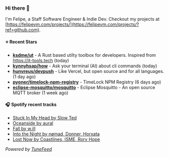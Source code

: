 ### Hi there 👋

I'm Felipe, a Staff Software Engineer & Indie Dev. Checkout my projects at [https://felipevm.com/projects/](https://felipevm.com/projects/?ref=github.com).

#### ⭐ Recent Stars
- **[ksdme/ut](https://github.com/ksdme/ut)** - A Rust based utilty toolbox for developers. Inspired from https://it-tools.tech (today)
- **[kynnyhsap/how](https://github.com/kynnyhsap/how)** - Ask your terminal (AI) about cli commands (today)
- **[hunvreus/devpush](https://github.com/hunvreus/devpush)** - Like Vercel, but open source and for all languages. (1 day ago)
- **[pyoner/timelock-npm-registry](https://github.com/pyoner/timelock-npm-registry)** - TimeLock NPM Registry (6 days ago)
- **[eclipse-mosquitto/mosquitto](https://github.com/eclipse-mosquitto/mosquitto)** - Eclipse Mosquitto - An open source MQTT broker (1 week ago)

#### 🎧 Spotify recent tracks
- [Stuck In My Head by Slow Ted](https://open.spotify.com/track/4S7fLFfE7wrCcrqS47BoRS)
- [Oceanside by aural](https://open.spotify.com/track/4kjM8ZACBgacTfx7dkbTCv)
- [Fall by w.ill](https://open.spotify.com/track/4b0tpPJf5XqyrB8Ai1j38V)
- [Into the Night by nømad, Donner, Horxata](https://open.spotify.com/track/33ljt9tVhlLy9K8Kmg1xA3)
- [Lost Now by Coastlines, ISME, Rory Hope](https://open.spotify.com/track/2Sz8MOcnST8RVmk4Tv9hTT)

_Powered by [TuneFeed](https://tunefeed.app?ref=github.com)_
